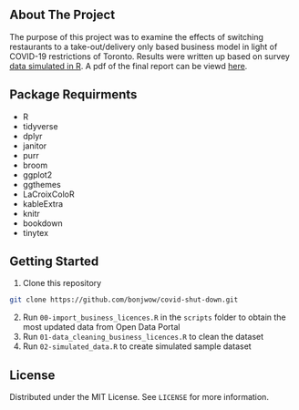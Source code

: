## About The Project
The purpose of this project was to examine the effects of switching restaurants to a take-out/delivery only based business model in light of COVID-19 restrictions of Toronto. Results were written up based on survey [data simulated in R](https://github.com/bonjwow/covid-shut-down/blob/main/inputs/data/simulated_data.csv). A pdf of the final report can be viewd [here](https://github.com/bonjwow/covid-shut-down/blob/main/outputs/paper/paper.pdf).

## Package Requirments
* R
* tidyverse
* dplyr
* janitor
* purr
* broom
* ggplot2
* ggthemes
* LaCroixColoR
* kableExtra
* knitr
* bookdown
* tinytex

## Getting Started
1. Clone this repository
  ```sh
  git clone https://github.com/bonjwow/covid-shut-down.git
  ```
2. Run `00-import_business_licences.R` in the `scripts` folder to obtain the most updated data from Open Data Portal
3. Run `01-data_cleaning_business_licences.R` to clean the dataset
4. Run `02-simulated_data.R` to create simulated sample dataset

## License
Distributed under the MIT License. See `LICENSE` for more information.
